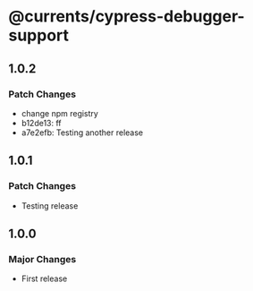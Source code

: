 # @currents/cypress-debugger-support

## 1.0.2

### Patch Changes

- change npm registry
- b12de13: ff
- a7e2efb: Testing another release

## 1.0.1

### Patch Changes

- Testing release

## 1.0.0

### Major Changes

- First release
